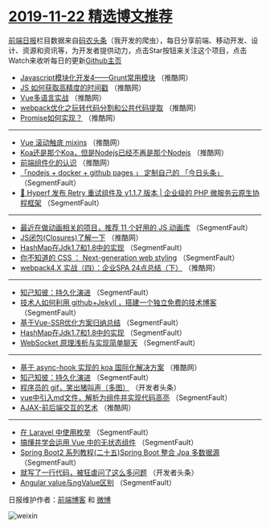 # [2019-11-22 精选博文推荐](https://toutiao.qdkfweb.cn/date/2019/11/22)

[前端日报](https://qdkfweb.cn/c/news)栏目数据来自[码农头条](https://toutiao.qdkfweb.cn/)（我开发的爬虫），每日分享前端、移动开发、设计、资源和资讯等，为开发者提供动力，点击Star按钮来关注这个项目，点击Watch来收听每日的更新[Github主页](https://github.com/kujian/frontendDaily)
* [Javascript模块化开发4——Grunt常用模块](https://toutiao.qdkfweb.cn/131641.html) （推酷网）
* [JS 如何获取高精度的时间戳](https://toutiao.qdkfweb.cn/131642.html) （推酷网）
* [Vue多语言实战](https://toutiao.qdkfweb.cn/131624.html) （推酷网）
* [webpack优化之玩转代码分割和公共代码提取](https://toutiao.qdkfweb.cn/131636.html) （推酷网）
* [Promise如何实现？](https://toutiao.qdkfweb.cn/131617.html) （推酷网）

***
* [Vue 滚动触底 mixins](https://toutiao.qdkfweb.cn/131629.html) （推酷网）
* [Koa还是那个Koa，但是Nodejs已经不再是那个Nodejs](https://toutiao.qdkfweb.cn/131630.html) （推酷网）
* [前端组件化的认识](https://toutiao.qdkfweb.cn/131632.html) （推酷网）
* [「nodejs + docker + github pages 」 定制自己的 「今日头条」](https://toutiao.qdkfweb.cn/131597.html) （SegmentFault）
* [🚀 Hyperf 发布 Retry 重试组件及 v1.1.7 版本 | 企业级的 PHP 微服务云原生协程框架](https://toutiao.qdkfweb.cn/131608.html) （SegmentFault）

***
* [最近在做动画相关的项目，推荐 11 个好用的 JS 动画库](https://toutiao.qdkfweb.cn/131671.html) （SegmentFault）
* [JS闭包(Closures)了解一下](https://toutiao.qdkfweb.cn/131623.html) （推酷网）
* [HashMap在Jdk1.7和1.8中的实现](https://toutiao.qdkfweb.cn/131683.html) （SegmentFault）
* [你不知道的 CSS ： Next-generation web styling](https://toutiao.qdkfweb.cn/131598.html) （SegmentFault）
* [webpack4.X 实战（四）：企业SPA 24点总结（下）](https://toutiao.qdkfweb.cn/131634.html) （推酷网）

***
* [知己知彼：持久化演进](https://toutiao.qdkfweb.cn/131693.html) （SegmentFault）
* [技术人如何利用  github+Jekyll ，搭建一个独立免费的技术博客](https://toutiao.qdkfweb.cn/131609.html) （SegmentFault）
* [基于Vue-SSR优化方案归纳总结](https://toutiao.qdkfweb.cn/131672.html) （SegmentFault）
* [HashMap在Jdk1.7和1.8中的实现](https://toutiao.qdkfweb.cn/131682.html) （SegmentFault）
* [WebSocket 原理浅析与实现简单聊天](https://toutiao.qdkfweb.cn/131599.html) （SegmentFault）

***
* [基于 async-hook 实现的 koa 国际化解决方案](https://toutiao.qdkfweb.cn/131635.html) （推酷网）
* [知己知彼：持久化演进](https://toutiao.qdkfweb.cn/131694.html) （SegmentFault）
* [程序员的 gif，笑出猪叫声（多图）](https://toutiao.qdkfweb.cn/131610.html) （开发者头条）
* [vue中引入md文件，解析为组件并实现代码高亮](https://toutiao.qdkfweb.cn/131673.html) （SegmentFault）
* [AJAX-前后端交互的艺术](https://toutiao.qdkfweb.cn/131625.html) （推酷网）

***
* [在 Laravel 中使用枚举](https://toutiao.qdkfweb.cn/131684.html) （SegmentFault）
* [搞懂并学会运用 Vue 中的无状态组件](https://toutiao.qdkfweb.cn/131600.html) （SegmentFault）
* [Spring Boot2 系列教程(二十五)Spring Boot 整合 Jpa 多数据源](https://toutiao.qdkfweb.cn/131695.html) （SegmentFault）
* [就写了一行代码，被狂虐问了这么多问题](https://toutiao.qdkfweb.cn/131611.html) （开发者头条）
* [Angular  value与ngValue区别](https://toutiao.qdkfweb.cn/131674.html) （SegmentFault）

日报维护作者：[前端博客](https://qdkfweb.cn/) 和 [微博](https://qdkfweb.cn/go/weibo)

![weixin](https://user-images.githubusercontent.com/3055447/38468989-651132ac-3b80-11e8-8e6b-15122322a9d7.png)